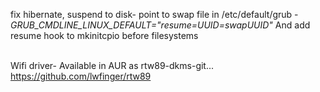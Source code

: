 fix hibernate, suspend to disk-
point to swap file in /etc/default/grub - <i>GRUB_CMDLINE_LINUX_DEFAULT="resume=UUID=swapUUID"</i>
And add resume hook to mkinitcpio before filesystems

<br>Wifi driver- Available in AUR as rtw89-dkms-git... https://github.com/lwfinger/rtw89
